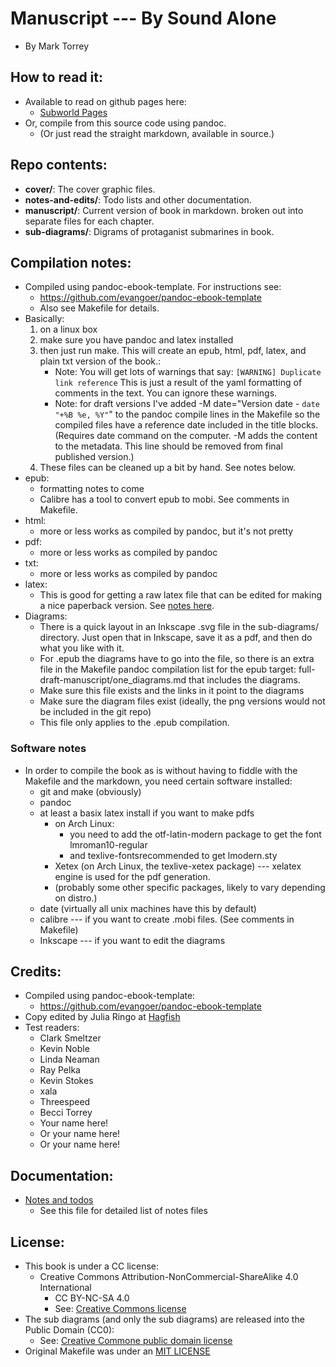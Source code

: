 
# Manuscript --- By Sound Alone
* By Mark Torrey


## How to read it:
* Available to read on github pages here:
	* [Subworld Pages](http://grannycart.net/by-sound-alone/)
* Or, compile from this source code using pandoc.
	* (Or just read the straight markdown, available in source.)


## Repo contents:
* **cover/**: The cover graphic files.
* **notes-and-edits/**: Todo lists and other documentation.
* **manuscript/**: Current version of book in markdown. broken out into separate files for each chapter.
* **sub-diagrams/**: Digrams of protaganist submarines in book.


## Compilation notes:
* Compiled using pandoc-ebook-template. For instructions see:
	* https://github.com/evangoer/pandoc-ebook-template
	* Also see Makefile for details.
* Basically: 
	1. on a linux box 
	2. make sure you have pandoc and latex installed 
	3. then just run make. This will create an epub, html, pdf, latex, and plain txt version of the book.:
        * Note: You will get lots of warnings that say: ```[WARNING] Duplicate link reference``` This is just a result of the yaml formatting of comments in the text. You can ignore these warnings.
		* Note: for draft versions I've added -M date="Version date - `date "+%B %e, %Y"`" to the pandoc compile lines in the Makefile so the compiled files have a reference date included in the title blocks. (Requires date command on the computer. -M adds the content to the metadata. This line should be removed from final published version.)
	4. These files can be cleaned up a bit by hand. See notes below.
* epub:
	* formatting notes to come
	* Calibre has a tool to convert epub to mobi. See comments in Makefile.
* html:
	* more or less works as compiled by pandoc, but it's not pretty
* pdf:
	* more or less works as compiled by pandoc
* txt:
	* more or less works as compiled by pandoc
* latex:
	* This is good for getting a raw latex file that can be edited for making a nice paperback version. See [notes here](latex-edits-for-paperback.md).
* Diagrams:
	* There is a quick layout in an Inkscape .svg file in the sub-diagrams/ directory. Just open that in Inkscape, save it as a pdf, and then do what you like with it.
	* For .epub the diagrams have to go into the file, so there is an extra file in the Makefile pandoc compilation list for the epub target: full-draft-manuscript/one_diagrams.md that includes the diagrams. 
	* Make sure this file exists and the links in it point to the diagrams
	* Make sure the diagram files exist (ideally, the png versions would not be included in the git repo)
	* This file only applies to the .epub compilation.

### Software notes
* In order to compile the book as is without having to fiddle with the Makefile and the markdown, you need certain software installed:
    * git and make (obviously) 
    * pandoc
    * at least a basix latex install if you want to make pdfs 
        * on Arch Linux: 
            * you need to add the otf-latin-modern package to get the font lmroman10-regular
            * and texlive-fontsrecommended to get lmodern.sty
        * Xetex (on Arch Linux, the texlive-xetex package) --- xelatex engine is used for the pdf generation.
        * (probably some other specific packages, likely to vary depending on distro.)
    * date (virtually all unix machines have this by default)
    * calibre --- if you want to create .mobi files. (See comments in Makefile)
    * Inkscape --- if you want to edit the diagrams


## Credits:
* Compiled using pandoc-ebook-template:
	* https://github.com/evangoer/pandoc-ebook-template
* Copy edited by Julia Ringo at [Hagfish](https://hag.fish/)
* Test readers:
	* Clark Smeltzer
	* Kevin Noble
	* Linda Neaman
	* Ray Pelka
	* Kevin Stokes
	* xala
	* Threespeed
    * Becci Torrey
	* Your name here!
	* Or your name here!
	* Or your name here!

[//]: # (* Cover from covervault: * https://covervault.com/)

## Documentation:
* [Notes and todos](notes-and-edits/index-notes_and_todos-subworld_book1)
	* See this file for detailed list of notes files


## License:
* This book is under a CC license:
	* Creative Commons Attribution-NonCommercial-ShareAlike 4.0 International
		* CC BY-NC-SA 4.0
		* See: [Creative Commons license](https://creativecommons.org/licenses/by-nc-sa/4.0/)
* The sub diagrams (and only the sub diagrams) are released into the Public Domain (CC0):
	* See: [Creative Commone public domain license](https://creativecommons.org/publicdomain/zero/1.0/)
* Original Makefile was under an [MIT LICENSE](https://opensource.org/license/mit/)


